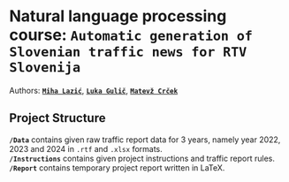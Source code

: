 # Natural language processing course: `Automatic generation of Slovenian traffic news for RTV Slovenija `
Authors: [**`Miha Lazić`**](https://github.com/Lazzo23), [**`Luka Gulič`**](https://github.com/GulicLuka), [**`Matevž Crček`**](https://github.com/Matslo1234)

## Project Structure
**`/Data`** contains given raw traffic report data for 3 years, namely year 2022, 2023 and 2024 in `.rtf` and `.xlsx` formats.  
**`/Instructions`** contains given project instructions and traffic report rules.  
**`/Report`** contains temporary project report written in LaTeX.  
